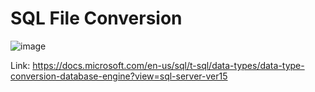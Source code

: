 # SQL File Conversion 

![image](https://user-images.githubusercontent.com/34093998/87785915-7a1fcf80-c852-11ea-854c-ee32a43e3181.png)

Link: https://docs.microsoft.com/en-us/sql/t-sql/data-types/data-type-conversion-database-engine?view=sql-server-ver15
